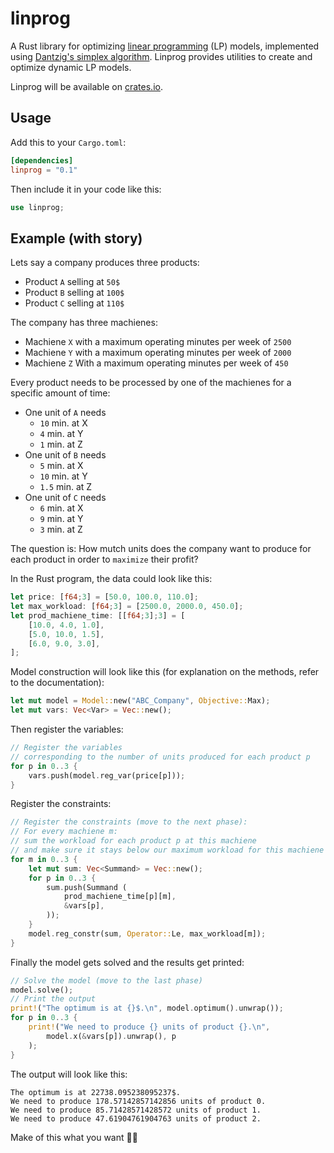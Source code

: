 # linprog

A Rust library for optimizing [linear programming](https://en.wikipedia.org/wiki/Linear_programming) (LP) models, implemented using [Dantzig's simplex algorithm](https://en.wikipedia.org/wiki/Simplex_algorithm).
Linprog provides utilities to create and optimize dynamic LP models.

Linprog will be available on [crates.io](https://crates.io).

## Usage
Add this to your `Cargo.toml`:
```toml
[dependencies]
linprog = "0.1"
```
Then include it in your code like this:
```rust
use linprog;
```

## Example (with story)
Lets say a company produces three products: 
 - Product `A` selling at `50$`
 - Product `B` selling at `100$`
 - Product `C` selling at `110$`

The company has three machienes: 
 - Machiene `X` with a maximum operating minutes per week of `2500`
 - Machiene `Y` with a maximum operating minutes per week of `2000`
 - Machiene `Z` With a maximum operating minutes per week of `450`
 

Every product needs to be processed by one of the machienes for a specific amount of time:
 - One unit of `A` needs 
   - `10`  min. at X 
   - `4`   min. at Y
   - `1`   min. at Z
 - One unit of `B` needs 
   - `5`   min. at X 
   - `10`  min. at Y 
   - `1.5` min. at Z
 - One unit of `C` needs 
   - `6`   min. at X 
   - `9`   min. at Y 
   - `3`   min. at Z
 

The question is: How mutch units does the company want to produce for each product in order to `maximize` their profit?

In the Rust program, the data could look like this:
```rust
let price: [f64;3] = [50.0, 100.0, 110.0];
let max_workload: [f64;3] = [2500.0, 2000.0, 450.0];
let prod_machiene_time: [[f64;3];3] = [
    [10.0, 4.0, 1.0],
    [5.0, 10.0, 1.5],
    [6.0, 9.0, 3.0],
];
```
Model construction will look like this (for explanation on the methods, refer to the documentation):
```rust
let mut model = Model::new("ABC_Company", Objective::Max);
let mut vars: Vec<Var> = Vec::new();
```
Then register the variables:
```rust
// Register the variables
// corresponding to the number of units produced for each product p
for p in 0..3 {
    vars.push(model.reg_var(price[p]));
}
```
Register the constraints:
```rust
// Register the constraints (move to the next phase):
// For every machiene m: 
// sum the workload for each product p at this machiene 
// and make sure it stays below our maximum workload for this machiene
for m in 0..3 {
    let mut sum: Vec<Summand> = Vec::new();
    for p in 0..3 {
        sum.push(Summand (
            prod_machiene_time[p][m],
            &vars[p],
        ));
    }
    model.reg_constr(sum, Operator::Le, max_workload[m]);
}
```
Finally the model gets solved and the results get printed:
```rust
// Solve the model (move to the last phase)
model.solve();
// Print the output
print!("The optimum is at {}$.\n", model.optimum().unwrap());
for p in 0..3 {
    print!("We need to produce {} units of product {}.\n",
        model.x(&vars[p]).unwrap(), p
    );
}
```
The output will look like this:
```
The optimum is at 22738.095238095237$.
We need to produce 178.57142857142856 units of product 0.
We need to produce 85.71428571428572 units of product 1.
We need to produce 47.61904761904763 units of product 2.
```
Make of this what you want :ok_woman: